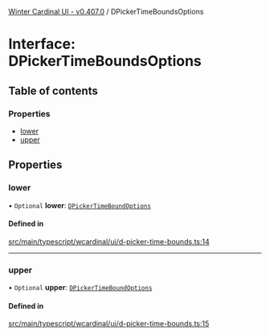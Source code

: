 [Winter Cardinal UI - v0.407.0](../index.md) / DPickerTimeBoundsOptions

# Interface: DPickerTimeBoundsOptions

## Table of contents

### Properties

- [lower](DPickerTimeBoundsOptions.md#lower)
- [upper](DPickerTimeBoundsOptions.md#upper)

## Properties

### lower

• `Optional` **lower**: [`DPickerTimeBoundOptions`](DPickerTimeBoundOptions.md)

#### Defined in

[src/main/typescript/wcardinal/ui/d-picker-time-bounds.ts:14](https://github.com/winter-cardinal/winter-cardinal-ui/blob/v0.407.0/src/main/typescript/wcardinal/ui/d-picker-time-bounds.ts#L14)

___

### upper

• `Optional` **upper**: [`DPickerTimeBoundOptions`](DPickerTimeBoundOptions.md)

#### Defined in

[src/main/typescript/wcardinal/ui/d-picker-time-bounds.ts:15](https://github.com/winter-cardinal/winter-cardinal-ui/blob/v0.407.0/src/main/typescript/wcardinal/ui/d-picker-time-bounds.ts#L15)
